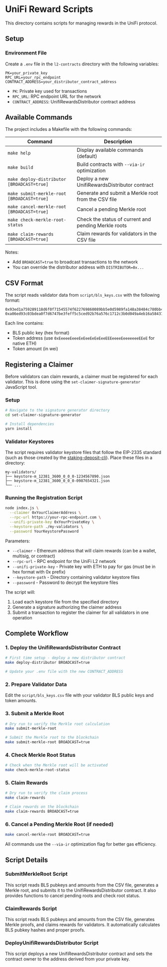 # UniFi Reward Scripts

This directory contains scripts for managing rewards in the UniFi protocol.

## Setup

### Environment File

Create a `.env` file in the `l2-contracts` directory with the following variables:

```
PK=your_private_key
RPC_URL=your_rpc_endpoint
CONTRACT_ADDRESS=your_distributor_contract_address
```

- `PK`: Private key used for transactions
- `RPC_URL`: RPC endpoint URL for the network
- `CONTRACT_ADDRESS`: UnifiRewardsDistributor contract address

## Available Commands

The project includes a Makefile with the following commands:

| Command | Description |
|---------|-------------|
| `make help` | Display available commands (default) |
| `make build` | Build contracts with `--via-ir` optimization |
| `make deploy-distributor [BROADCAST=true]` | Deploy a new UnifiRewardsDistributor contract |
| `make submit-merkle-root [BROADCAST=true]` | Generate and submit a Merkle root from the CSV file |
| `make cancel-merkle-root [BROADCAST=true]` | Cancel a pending Merkle root |
| `make check-merkle-root-status` | Check the status of current and pending Merkle roots |
| `make claim-rewards [BROADCAST=true]` | Claim rewards for validators in the CSV file |

Notes:
- Add `BROADCAST=true` to broadcast transactions to the network
- You can override the distributor address with `DISTRIBUTOR=0x...`

## CSV Format

The script reads validator data from `script/bls_keys.csv` with the following format:

```
0x93ed1a759289118d6f0f71545574f622769860089bb5e0d5989fa148a38484c780bb4df010677cc12495641a4c6d7d23,0xEeeeeEeeeEeEeeEeEeEeeEEEeeeeEeeeeeeeEEeE,2000000000000000000
0xa06ed93c03bdea0f7d6747be3feff5c5ced92b76a576c1712c3b0d049a4eb16a58437ae31f4831a217ff0b34b769a8b2,0xEeeeeEeeeEeEeeEeEeEeeEEEeeeeEeeeeeeeEEeE,3000000000000000000
```

Each line contains:
- BLS public key (hex format)
- Token address (use `0xEeeeeEeeeEeEeeEeEeEeeEEEeeeeEeeeeeeeEEeE` for native ETH)
- Token amount (in wei)

## Registering a Claimer

Before validators can claim rewards, a claimer must be registered for each validator. This is done using the `set-claimer-signature-generator` JavaScript tool.

### Setup

```bash
# Navigate to the signature generator directory
cd set-claimer-signature-generator

# Install dependencies
yarn install
```

### Validator Keystores

The script requires validator keystore files that follow the EIP-2335 standard (such as those created by the [staking-deposit-cli](https://github.com/ethereum/staking-deposit-cli)). Place these files in a directory:

```
my-validators/
├── keystore-m_12381_3600_0_0_0-1234567890.json
├── keystore-m_12381_3600_0_0_0-0987654321.json
└── ...
```

### Running the Registration Script

```bash
node index.js \
  --claimer 0xYourClaimerAddress \
  --rpc-url https://your-rpc-endpoint.com \
  --unifi-private-key 0xYourPrivateKey \
  --keystore-path ./my-validators \
  --password YourKeystorePassword
```

Parameters:
- `--claimer` - Ethereum address that will claim rewards (can be a wallet, multisig, or contract)
- `--rpc-url` - RPC endpoint for the UniFi L2 network
- `--unifi-private-key` - Private key with ETH to pay for gas (must be in hex format with 0x prefix)
- `--keystore-path` - Directory containing validator keystore files
- `--password` - Password to decrypt the keystore files

The script will:
1. Load each keystore file from the specified directory
2. Generate a signature authorizing the claimer address
3. Submit a transaction to register the claimer for all validators in one operation

## Complete Workflow

### 1. Deploy the UnifiRewardsDistributor Contract

```bash
# First time setup - deploy a new distributor contract
make deploy-distributor BROADCAST=true

# Update your .env file with the new CONTRACT_ADDRESS
```

### 2. Prepare Validator Data

Edit the `script/bls_keys.csv` file with your validator BLS public keys and token amounts.

### 3. Submit a Merkle Root

```bash
# Dry run to verify the Merkle root calculation
make submit-merkle-root

# Submit the Merkle root to the blockchain
make submit-merkle-root BROADCAST=true
```

### 4. Check Merkle Root Status

```bash
# Check when the Merkle root will be activated
make check-merkle-root-status
```

### 5. Claim Rewards

```bash
# Dry run to verify the claim process
make claim-rewards

# Claim rewards on the blockchain
make claim-rewards BROADCAST=true
```

### 6. Cancel a Pending Merkle Root (if needed)

```bash
make cancel-merkle-root BROADCAST=true
```

All commands use the `--via-ir` optimization flag for better gas efficiency.

## Script Details

### SubmitMerkleRoot Script

This script reads BLS pubkeys and amounts from the CSV file, generates a Merkle root, and submits it to the UnifiRewardsDistributor contract. It also provides functions to cancel pending roots and check root status.

### ClaimRewards Script

This script reads BLS pubkeys and amounts from the CSV file, generates Merkle proofs, and claims rewards for validators. It automatically calculates BLS pubkey hashes and proper proofs.

### DeployUnifiRewardsDistributor Script

This script deploys a new UnifiRewardsDistributor contract and sets the contract owner to the address derived from your private key. 